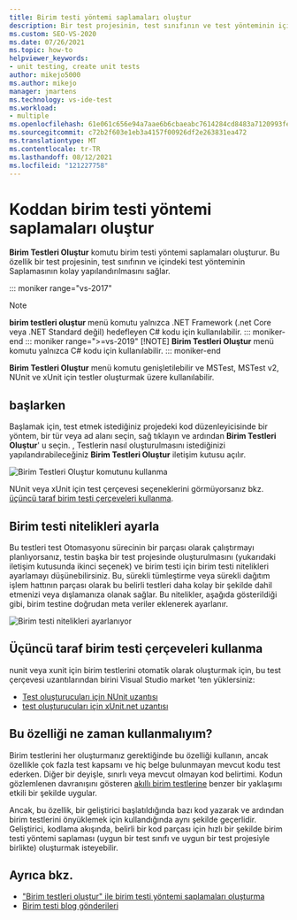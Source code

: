 ```yaml
---
title: Birim testi yöntemi saplamaları oluştur
description: Bir test projesinin, test sınıfının ve test yönteminin içindeki saplama yönteminin kolay yapılandırılmasını sağlayan birim testleri Oluştur komutunu nasıl kullanacağınızı öğrenin.
ms.custom: SEO-VS-2020
ms.date: 07/26/2021
ms.topic: how-to
helpviewer_keywords:
- unit testing, create unit tests
author: mikejo5000
ms.author: mikejo
manager: jmartens
ms.technology: vs-ide-test
ms.workload:
- multiple
ms.openlocfilehash: 61e061c656e94a7aae6b6cbaeabc7614284cd8483a7120993fe87f951caadb8f
ms.sourcegitcommit: c72b2f603e1eb3a4157f00926df2e263831ea472
ms.translationtype: MT
ms.contentlocale: tr-TR
ms.lasthandoff: 08/12/2021
ms.locfileid: "121227758"
---
```

# <a name="create-unit-test-method-stubs-from-code"></a>Koddan birim testi yöntemi saplamaları oluştur

**Birim Testleri Oluştur** komutu birim testi yöntemi saplamaları oluşturur. Bu özellik bir test projesinin, test sınıfının ve içindeki test yönteminin Saplamasının kolay yapılandırılmasını sağlar.

::: moniker range="vs-2017"
> [!NOTE]
> **birim testleri oluştur** menü komutu yalnızca .NET Framework (.net Core veya .NET Standard değil) hedefleyen C# kodu için kullanılabilir.
::: moniker-end
::: moniker range=">=vs-2019"
> [!NOTE]
> **Birim Testleri Oluştur** menü komutu yalnızca C# kodu için kullanılabilir.
::: moniker-end

**Birim Testleri Oluştur** menü komutu genişletilebilir ve MSTest, MSTest v2, NUnit ve xUnit için testler oluşturmak üzere kullanılabilir.

## <a name="get-started"></a>başlarken

Başlamak için, test etmek istediğiniz projedeki kod düzenleyicisinde bir yöntem, bir tür veya ad alanı seçin, sağ tıklayın ve ardından **Birim Testleri Oluştur**' u seçin. , Testlerin nasıl oluşturulmasını istediğinizi yapılandırabileceğiniz **Birim Testleri Oluştur** iletişim kutusu açılır.

![Birim Testleri Oluştur komutunu kullanma](media/createunittestcommand.png)

NUnit veya xUnit için test çerçevesi seçeneklerini görmüyorsanız bkz. [üçüncü taraf birim testi çerçeveleri kullanma](#use-third-party-unit-test-frameworks).

## <a name="set-unit-test-traits"></a>Birim testi nitelikleri ayarla

Bu testleri test Otomasyonu sürecinin bir parçası olarak çalıştırmayı planlıyorsanız, testin başka bir test projesinde oluşturulmasını (yukarıdaki iletişim kutusunda ikinci seçenek) ve birim testi için birim testi nitelikleri ayarlamayı düşünebilirsiniz. Bu, sürekli tümleştirme veya sürekli dağıtım işlem hattının parçası olarak bu belirli testleri daha kolay bir şekilde dahil etmenizi veya dışlamanıza olanak sağlar. Bu nitelikler, aşağıda gösterildiği gibi, birim testine doğrudan meta veriler eklenerek ayarlanır.

![Birim testi nitelikleri ayarlanıyor](media/createunittest.png)

## <a name="use-third-party-unit-test-frameworks"></a>Üçüncü taraf birim testi çerçeveleri kullanma

nunit veya xunit için birim testlerini otomatik olarak oluşturmak için, bu test çerçevesi uzantılarından birini Visual Studio market 'ten yüklersiniz:

* [Test oluşturucuları için NUnit uzantısı](https://marketplace.visualstudio.com/items?itemName=NUnitDevelopers.TestGeneratorNUnitextension-18371)
* [test oluşturucuları için xUnit.net uzantısı](https://marketplace.visualstudio.com/items?itemName=YowkoTsai.xUnitnetTestGenerator)

## <a name="when-should-i-use-this-feature"></a>Bu özelliği ne zaman kullanmalıyım?

Birim testlerini her oluşturmanız gerektiğinde bu özelliği kullanın, ancak özellikle çok fazla test kapsamı ve hiç belge bulunmayan mevcut kodu test ederken. Diğer bir deyişle, sınırlı veya mevcut olmayan kod belirtimi. Kodun gözlemlenen davranışını gösteren [akıllı birim testlerine](https://devblogs.microsoft.com/devops/introducing-smart-unit-tests/) benzer bir yaklaşımı etkili bir şekilde uygular.

Ancak, bu özellik, bir geliştirici başlatıldığında bazı kod yazarak ve ardından birim testlerini önyüklemek için kullandığında aynı şekilde geçerlidir. Geliştirici, kodlama akışında, belirli bir kod parçası için hızlı bir şekilde birim testi yöntemi saplaması (uygun bir test sınıfı ve uygun bir test projesiyle birlikte) oluşturmak isteyebilir.

## <a name="see-also"></a>Ayrıca bkz.

- ["Birim testleri oluştur" ile birim testi yöntemi saplamaları oluşturma](https://devblogs.microsoft.com/devops/creating-unit-test-method-stubs-with-create-unit-tests/)
- [Birim testi blog gönderileri](https://devblogs.microsoft.com/devops/?s=unit+testing)
